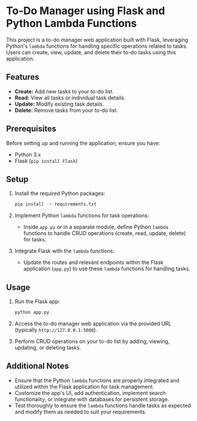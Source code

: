# To-Do Manager using Flask and Python Lambda Functions

This project is a to-do manager web application built with Flask, leveraging Python's `lambda` functions for handling specific operations related to tasks. Users can create, view, update, and delete their to-do tasks using this application.

## Features

- **Create:** Add new tasks to your to-do list.
- **Read:** View all tasks or individual task details.
- **Update:** Modify existing task details.
- **Delete:** Remove tasks from your to-do list.

## Prerequisites

Before setting up and running the application, ensure you have:

- Python 3.x
- Flask (`pip install Flask`)

## Setup

1. Install the required Python packages:

    ```bash
    pip install -r requirements.txt
    ```

2. Implement Python `lambda` functions for task operations:

    - Inside `app.py` or in a separate module, define Python `lambda` functions to handle CRUD operations (create, read, update, delete) for tasks.

3. Integrate Flask with the `lambda` functions:

    - Update the routes and relevant endpoints within the Flask application (`app.py`) to use these `lambda` functions for handling tasks.

## Usage

1. Run the Flask app:

    ```bash
    python app.py
    ```

2. Access the to-do manager web application via the provided URL (typically `http://127.0.0.1:5000`).

3. Perform CRUD operations on your to-do list by adding, viewing, updating, or deleting tasks.

## Additional Notes

- Ensure that the Python `lambda` functions are properly integrated and utilized within the Flask application for task management.
- Customize the app's UI, add authentication, implement search functionality, or integrate with databases for persistent storage.
- Test thoroughly to ensure the `lambda` functions handle tasks as expected and modify them as needed to suit your requirements.

